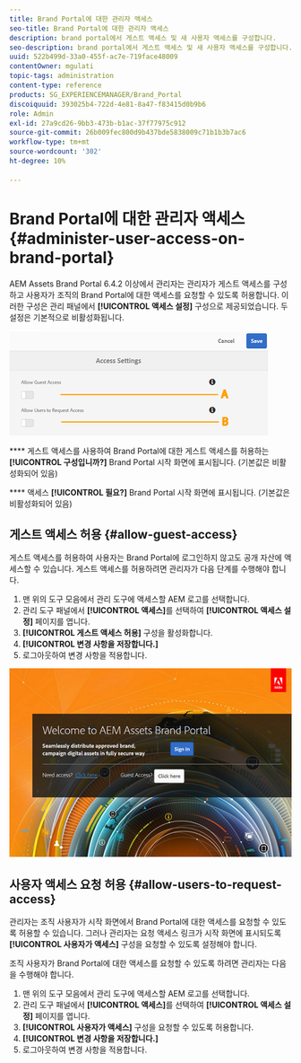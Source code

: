 ```yaml
---
title: Brand Portal에 대한 관리자 액세스
seo-title: Brand Portal에 대한 관리자 액세스
description: brand portal에서 게스트 액세스 및 새 사용자 액세스를 구성합니다.
seo-description: brand portal에서 게스트 액세스 및 새 사용자 액세스를 구성합니다.
uuid: 522b499d-33a0-455f-ac7e-719face48009
contentOwner: mgulati
topic-tags: administration
content-type: reference
products: SG_EXPERIENCEMANAGER/Brand_Portal
discoiquuid: 393025b4-722d-4e81-8a47-f83415d0b9b6
role: Admin
exl-id: 27a9cd26-9bb3-473b-b1ac-37f77975c912
source-git-commit: 26b009fec800d9b437bde5838009c71b1b3b7ac6
workflow-type: tm+mt
source-wordcount: '302'
ht-degree: 10%

---
```


# Brand Portal에 대한 관리자 액세스 {#administer-user-access-on-brand-portal}

AEM Assets Brand Portal 6.4.2 이상에서 관리자는 관리자가 게스트 액세스를 구성하고 사용자가 조직의 Brand Portal에 대한 액세스를 요청할 수 있도록 허용합니다. 이러한 구성은 관리 패널에서 **[!UICONTROL 액세스 설정]** 구성으로 제공되었습니다. 두 설정은 기본적으로 비활성화됩니다.

![](assets/access-configs.png)

****   게스트 액세스를 사용하여 Brand Portal에 대한 게스트 액세스를 허용하는  **[!UICONTROL 구성입니까?]** Brand Portal 시작 화면에 표시됩니다. (기본값은 비활성화되어 있음)

****   액세스  **[!UICONTROL 필요?]** Brand Portal 시작 화면에 표시됩니다. (기본값은 비활성화되어 있음)

## 게스트 액세스 허용 {#allow-guest-access}

게스트 액세스를 허용하여 사용자는 Brand Portal에 로그인하지 않고도 공개 자산에 액세스할 수 있습니다.
게스트 액세스를 허용하려면 관리자가 다음 단계를 수행해야 합니다.

1. 맨 위의 도구 모음에서 관리 도구에 액세스할 AEM 로고를 선택합니다.
1. 관리 도구 패널에서 **[!UICONTROL 액세스]**&#x200B;를 선택하여 **[!UICONTROL 액세스 설정]** 페이지를 엽니다.
1. **[!UICONTROL 게스트 액세스 허용]** 구성을 활성화합니다.
1. **[!UICONTROL 변경 사항을 저장합니다.]**
1. 로그아웃하여 변경 사항을 적용합니다.

![](assets/bp-welcome-screen.png)

## 사용자 액세스 요청 허용 {#allow-users-to-request-access}

관리자는 조직 사용자가 시작 화면에서 Brand Portal에 대한 액세스를 요청할 수 있도록 허용할 수 있습니다. 그러나 관리자는 요청 액세스 링크가 시작 화면에 표시되도록 **[!UICONTROL 사용자가 액세스]** 구성을 요청할 수 있도록 설정해야 합니다.

조직 사용자가 Brand Portal에 대한 액세스를 요청할 수 있도록 하려면 관리자는 다음을 수행해야 합니다.

1. 맨 위의 도구 모음에서 관리 도구에 액세스할 AEM 로고를 선택합니다.
1. 관리 도구 패널에서 **[!UICONTROL 액세스]**&#x200B;를 선택하여 **[!UICONTROL 액세스 설정]** 페이지를 엽니다.
1. **[!UICONTROL 사용자가 액세스]** 구성을 요청할 수 있도록 허용합니다.
1. **[!UICONTROL 변경 사항을 저장합니다.]**
1. 로그아웃하여 변경 사항을 적용합니다.
